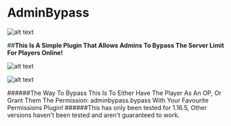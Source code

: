 # AdminBypass


![alt text](https://www.spigotmc.org/attachments/bypass-banner-png.642718/)

##**This Is A Simple Plugin That Allows Admins To Bypass The Server Limit For Players Online!**

![alt text](https://proxy.spigotmc.org/b9892e2997b7286fda5fed2c4bd6690f8415dbf8?url=https%3A%2F%2Fimgur.com%2F88iduRV.gif)

![alt text](https://www.spigotmc.org/attachments/bypass2-png.642719/)

######The Way To Bypass This Is To Either Have The Player As An OP, Or Grant Them The Permission: adminbypass.bypass With Your Favourite Permissions Plugin!
######This has only been tested for 1.16.5, Other versions haven't been tested and aren't guaranteed to work.
